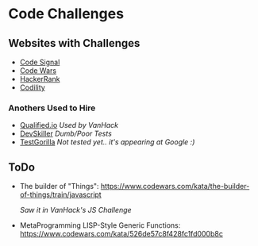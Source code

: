 # Code Challenges

## Websites with Challenges

  - [Code Signal](https://codesignal.com/)
  - [Code Wars](https://www.codewars.com/)
  - [HackerRank](https://www.hackerrank.com/)
  - [Codility](https://www.codility.com/)

### Anothers Used to Hire

  - [Qualified.io](https://www.qualified.io/) *Used by VanHack*
  - [DevSkiller](https://devskiller.com/pt/) *Dumb/Poor Tests*
  - [TestGorilla](https://www.testgorilla.com/) *Not tested yet.. it's appearing at Google :)*

## ToDo

  - The builder of "Things": https://www.codewars.com/kata/the-builder-of-things/train/javascript

    *Saw it in VanHack's JS Challenge*

  - MetaProgramming LISP-Style Generic Functions: https://www.codewars.com/kata/526de57c8f428fc1fd000b8c
